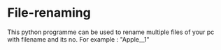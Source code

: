 # File-renaming
This python programme can be used to rename multiple files of your pc with filename and its no. For example : "Apple__1"

